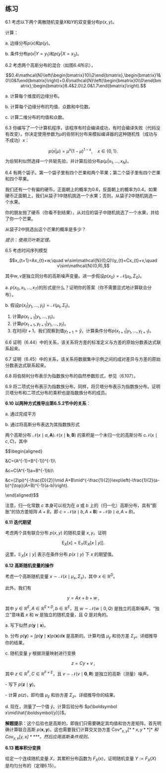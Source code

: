 ## 练习

6.1 考虑以下两个离散随机变量$X$和$Y$的双变量分布$p(x,y)$。

计算：

a. 边缘分布$p(x)$和$p(y)$。

b. 条件分布$p(x|Y=y_1)$和$p(y|X=x_3)$。

6.2 考虑两个高斯分布的混合（如图6.4所示），

$$0.4\mathcal{N}\left(\begin{bmatrix}10\\2\end{bmatrix},\begin{bmatrix}1&0\\0&1\end{bmatrix}\right)+0.6\mathcal{N}\left(\begin{bmatrix}0\\0\end{bmatrix},\begin{bmatrix}8.4&2.0\\2.0&1.7\end{bmatrix}\right).$$

a. 计算每个维度的边缘分布。

b. 计算每个边缘分布的均值、众数和中位数。

c. 计算二维分布的均值和众数。

6.3 你编写了一个计算机程序，该程序有时会编译成功，有时会编译失败（代码没有改变）。你决定使用参数为$\mu$的伯努利分布来模拟编译器的这种随机性（成功与不成功）$x$：

$$p(x|\mu)=\mu^x(1-\mu)^{1-x},\quad x\in\{0,1\}.$$

为伯努利似然选择一个共轭先验，并计算后验分布$p(\dot{\mu}|x_1,\ldots,x_N)$。

6.4 有两个袋子。第一个袋子里有四个芒果和两个苹果；第二个袋子里有四个芒果和四个苹果。

我们还有一个有偏的硬币，正面朝上的概率为0.6，反面朝上的概率为0.4。如果硬币正面朝上，我们从袋子1中随机挑选一个水果；否则，从袋子2中随机挑选一个水果。

你的朋友抛了硬币（你看不到结果），从对应的袋子中随机挑选了一个水果，并给了你一个芒果。

从袋子2中挑选出这个芒果的概率是多少？

$提示：使用\textit{贝叶斯定理。}$

6.5 考虑时间序列模型

$$x_{t+1}=Ax_{t}+w,\quad w\sim\mathcal{N}(0,Q)\\y_{t}=Cx_{t}+v,\quad v\sim\mathcal{N}(0,R),$$

其中$w,v$是独立同分布的高斯噪声变量。进一步假设$p(x_0)=\mathcal{N}(\mu_{0},\Sigma_{0})$。

a. $p(x_0,x_1,\ldots,x_T)$的形式是什么？证明你的答案（你不需要显式地计算联合分布）。

b. 假设$p(x_t|y_1,\ldots,y_t)=\mathcal{N}(\mu_t,\Sigma_t)$。

1. 计算$p(x_{t+1}|y_1,\ldots,y_t)$。
2. 计算$p(x_{t+1},y_{t+1}|y_{1},\ldots,y_{t})$。
3. 在时间$t+1$，我们观察到值$y_{t+1}=\hat{y}$。计算条件分布$p(x_{t+1}|y_1,\ldots,y_{t+1})$。

6.6 证明（6.44）中的关系，该关系将方差的标准定义与方差的原始分数表达式联系起来。

6.7 证明（6.45）中的关系，该关系将数据集中示例之间的成对差异与方差的原始分数表达式联系起来。

6.8 将伯努利分布表示为指数族分布的自然参数形式，参见（6.107）。

6.9 将二项式分布表示为指数族分布。同样，将贝塔分布表示为指数族分布。证明贝塔分布和二项式分布的乘积也是指数族分布的成员。

**6.10 以两种方式推导出第6.5.2节中的关系**：

a. 通过完成平方

b. 通过将高斯分布表达为其指数族形式

两个高斯分布 $\mathcal{N}(x\mid a,\boldsymbol{A})\mathcal{N}(x\mid\boldsymbol{b},\boldsymbol{B})$ 的乘积是一个未归一化的高斯分布 $c\mathcal{N}(x\mid c,C)$，其中

$$\begin{aligned}

&C=(A^{-1}+B^{-1})^{-1}\\

&c=C(A^{-1}a+B^{-1}b)\\

&c=(2\pi)^{-\frac{D}{2}}\mid A+B\mid^{-\frac{1}{2}}\exp\left(-\frac{1}{2}(a-b)^{\top}(A+B)^{-1}(a-b)\right).

\end{aligned}$$

注意，归一化常数 $c$ 本身可以视为在 $a$ 或 $b$ 上的（归一化）高斯分布，具有“膨胀”的协方差矩阵 $A+B$，即 $c= \mathcal{N} ( a\mid b, A+ \boldsymbol{B}) = \mathcal{N} ( b\mid a, A+ B)$。

**6.11 迭代期望**

考虑两个具有联合分布 $p(x,y)$ 的随机变量 $x,y$。证明

$$\mathrm{E}_X[x]=\mathrm{E}_Y\left[\mathrm{E}_X[x\:|\:y]\right].$$

这里，$\mathbb{E}_X[x\mid y]$ 表示在条件分布 $p(x\mid y)$ 下 $x$ 的期望值。

**6.12 高斯随机变量的操作**

考虑一个高斯随机变量 $x\sim\mathcal{N}(x\mid\mu_x,\Sigma_x)$，其中 $x\in\mathbb{R}^D$。

此外，我们有

$$y=Ax+b+w\:,$$

其中 $y\in\mathbb{R}^E,A\in\mathbb{R}^{E\times D},b\in\mathbb{R}^E$，且 $w\sim\mathcal{N}(w\mid0,Q)$ 是独立的高斯噪声。“独立”意味着 $x$ 和 $w$ 是独立的随机变量，且 $Q$ 是对角的。

a. 写下似然 $p(\boldsymbol{y}\mid\boldsymbol{x})$。

b. 分布 $p(\boldsymbol{y})=\int p(\boldsymbol{y}\mid\boldsymbol{x})p(\boldsymbol{x})d\boldsymbol{x}$ 是高斯的。计算均值 $\mu_y$ 和协方差 $\Sigma_y$。详细推导你的结果。

c. 随机变量 $y$ 根据测量映射进行变换

$$z=Cy+v\:,$$

其中 $z\in\mathbb{R}^F,C\in\mathbb{R}^{F\times E}$，且 $v\sim\mathcal{N}(v\mid\boldsymbol{0},\boldsymbol{R})$ 是独立的高斯（测量）噪声。

\- 写下 $p(\boldsymbol z\mid\boldsymbol y)$。

\- 计算 $p(z)$，即均值 $\mu_z$ 和协方差 $\Sigma_z$。详细推导你的结果。

d. 现在，测量了一个值 $\hat{y}$。计算后验分布 $p(\boldsymbol x\mid\hat{\boldsymbol{y}})$。

**解题提示**：这个后验也是高斯的，即我们只需要确定其均值和协方差矩阵。首先明确计算联合高斯 $p(\boldsymbol x,\boldsymbol y)$。这也需要我们计算交叉协方差 Cov$*_{x,y}[**x,y**]$* *和 Cov$_{y,x}[y,x]**$**。然后应用高斯条件规则。*

**6.13 概率积分变换**

给定一个连续随机变量 $X$，其累积分布函数为 $F_X(x)$，证明随机变量 $Y:=F_X(X)$ 是均匀分布的（定理6.15）。